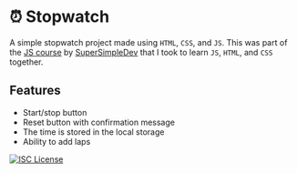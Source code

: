 # ⏰ Stopwatch

A simple stopwatch project made using `HTML`, `CSS`, and `JS`. This was part of the [JS course](https://www.youtube.com/watch?v=SBmSRK3feww) by [SuperSimpleDev](https://www.youtube.com/@SuperSimpleDev) that I took to learn `JS`, `HTML`, and `CSS` together.

## Features

- Start/stop button
- Reset button with confirmation message
- The time is stored in the local storage
- Ability to add laps

[![ISC License](https://img.shields.io/badge/License-ISC-green.svg)](https://choosealicense.com/licenses/isc/)
